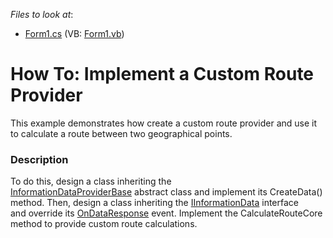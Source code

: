 <!-- default file list -->
*Files to look at*:

* [Form1.cs](./CS/CustomRouteProvider/Form1.cs) (VB: [Form1.vb](./VB/CustomRouteProvider/Form1.vb))
<!-- default file list end -->
# How To: Implement a Custom Route Provider


This example demonstrates how create a custom route provider and use it to calculate a route between two geographical points.


<h3>Description</h3>

To do this, design a class inheriting the&nbsp; <a href="https://documentation.devexpress.com/#WindowsForms/clsDevExpressXtraMapInformationDataProviderBasetopic">InformationDataProviderBase</a>&nbsp;abstract class and implement its CreateData() method. Then, design a class inheriting the&nbsp;<a href="https://documentation.devexpress.com/#WindowsForms/clsDevExpressXtraMapIInformationDatatopic">IInformationData</a>&nbsp;interface and&nbsp;override&nbsp;its&nbsp;<a href="https://documentation.devexpress.com/#WindowsForms/DevExpressXtraMapIInformationData_OnDataResponsetopic">OnDataResponse</a>&nbsp;event. Implement the CalculateRouteCore method to provide custom route calculations.

<br/>



